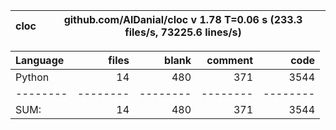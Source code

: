 cloc|github.com/AlDanial/cloc v 1.78  T=0.06 s (233.3 files/s, 73225.6 lines/s)
--- | ---

Language|files|blank|comment|code
:-------|-------:|-------:|-------:|-------:
Python|14|480|371|3544
--------|--------|--------|--------|--------
SUM:|14|480|371|3544
